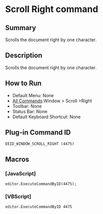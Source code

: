 # Scroll Right command

## Summary

Scrolls the document right by one character.

## Description

Scrolls the document right by one character.

## How to Run

- Default Menu: None
- [All Commands](../tools/all_commands):Window \>
Scroll \>Right
- Toolbar: None
- Status Bar: None
- Default Keyboard Shortcut: None

## Plug-in Command ID

```
EEID_WINDOW_SCROLL_RIGHT (4475)```

## Macros

### \[JavaScript\]

```
editor.ExecuteCommandByID(4475);
```

### \[VBScript\]

```
editor.ExecuteCommandByID 4475
```
